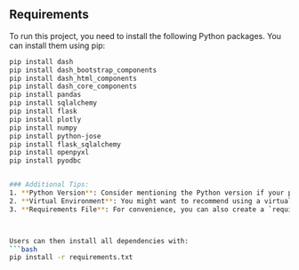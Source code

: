 ## Requirements

To run this project, you need to install the following Python packages. You can install them using pip:

```bash
pip install dash
pip install dash_bootstrap_components
pip install dash_html_components
pip install dash_core_components
pip install pandas
pip install sqlalchemy
pip install flask
pip install plotly
pip install numpy
pip install python-jose
pip install flask_sqlalchemy
pip install openpyxl
pip install pyodbc


### Additional Tips:
1. **Python Version**: Consider mentioning the Python version if your project is compatible with specific versions.
2. **Virtual Environment**: You might want to recommend using a virtual environment (like `venv` or `conda`) to manage dependencies.
3. **Requirements File**: For convenience, you can also create a `requirements.txt` file with the following content:



Users can then install all dependencies with:
```bash
pip install -r requirements.txt
